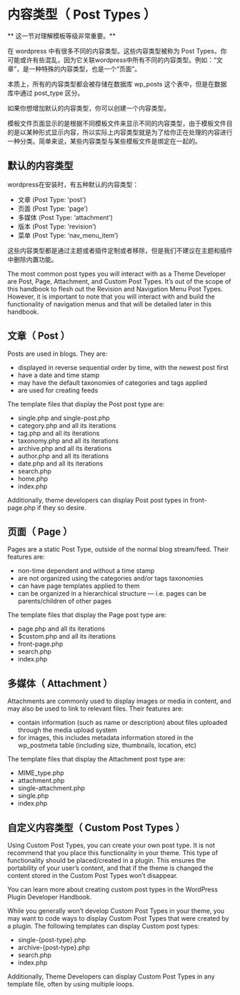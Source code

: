 # 内容类型（ Post Types ）

** 这一节对理解模板等级非常重要。**

在 wordpress 中有很多不同的内容类型。这些内容类型被称为 Post Types，你可能或许有些混乱，因为它关联wordpress中所有不同的内容类型。例如：“文章”，是一种特殊的内容类型，也是一个“页面”。

本质上，所有的内容类型都会被存储在数据库 wp_posts 这个表中，但是在数据库中通过 post_type 区分。

如果你想增加默认的内容类型，你可以创建一个内容类型。

模板文件页面显示的是根据不同模板文件来显示不同的内容类型，由于模板文件目的是以某种形式显示内容，所以实际上内容类型就是为了给你正在处理的内容进行一种分类。简单来说，某些内容类型与某些模板文件是绑定在一起的。

## 默认的内容类型

wordpress在安装时，有五种默认的内容类型：

- 文章 (Post Type: ‘post’)
- 页面 (Post Type: ‘page’)
- 多媒体 (Post Type: ‘attachment’)
- 版本 (Post Type: ‘revision’)
- 菜单 (Post Type: ‘nav_menu_item’)

这些内容类型都是通过主题或者插件定制或者移除，但是我们不建议在主题和插件中删除内置功能。

The most common post types you will interact with as a Theme Developer are Post, Page, Attachment, and Custom Post Types.  It’s out of the scope of this handbook to flesh out the Revision and Navigation Menu Post Types.  However, it is important to note that you will interact with and build the functionality of navigation menus and that will be detailed later in this handbook.

## 文章（ Post ）

Posts are used in blogs. They are:

- displayed in reverse sequential order by time, with the newest post first
- have a date and time stamp
- may have the default taxonomies of categories and tags applied
- are used for creating feeds

The template files that display the Post post type are:

- single.php and single-post.php
- category.php and all its iterations
- tag.php and all its iterations
- taxonomy.php and all its iterations
- archive.php and all its iterations
- author.php and all its iterations
- date.php and all its iterations
- search.php
- home.php
- index.php

Additionally, theme developers can display Post post types in front-page.php if they so desire.

## 页面（ Page ）

Pages are a static Post Type, outside of the normal blog stream/feed. Their features are:

- non-time dependent and without a time stamp
- are not organized using the categories and/or tags taxonomies
- can have page templates applied to them
- can be organized in a hierarchical structure — i.e. pages can be parents/children of other pages

The template files that display the Page post type are:

- page.php and all its iterations
- $custom.php and all its iterations
- front-page.php
- search.php
- index.php


## 多媒体（ Attachment ）

Attachments are commonly used to display images or media in content, and may also be used to link to relevant files. Their features are:

- contain information (such as name or description) about files uploaded through the media upload system
- for images, this includes metadata information stored in the wp_postmeta table (including size, thumbnails, location, etc)

The template files that display the Attachment post type are:

- MIME_type.php
- attachment.php
- single-attachment.php
- single.php
- index.php

## 自定义内容类型（ Custom Post Types ）

Using Custom Post Types, you can create your own post type. It is not recommend that you place this functionality in your theme. This type of functionality should be placed/created in a plugin. This ensures the portability of your user’s content, and that if the theme is changed the content stored in the Custom Post Types won’t disappear.

You can learn more about creating custom post types in the WordPress Plugin Developer Handbook.

While you generally won’t develop Custom Post Types in your theme, you may want to code ways to display Custom Post Types that were created by a plugin.  The following templates can display Custom post types:

- single-{post-type}.php
- archive-{post-type}.php
- search.php
- index.php

Additionally, Theme Developers can display Custom Post Types in any template file, often by using multiple loops.
